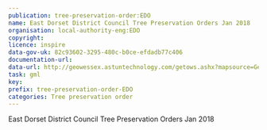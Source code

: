 ```yaml
---
publication: tree-preservation-order:EDO
name: East Dorset District Council Tree Preservation Orders Jan 2018
organisation: local-authority-eng:EDO
copyright: 
licence: inspire
data-gov-uk: 82c93602-3295-480c-b0ce-efdadb77c406
documentation-url: 
data-url: http://geowessex.astuntechnology.com/getows.ashx?mapsource=GeoWessex/christchurchandeastdorset&service=WFS&version=1.1.0&Request=GetFeature&TypeName=eddc_tree_preservation_orders&outputFormat=GML2
task: gml
key: 
prefix: tree-preservation-order-EDO
categories: Tree preservation order
---
```


East Dorset District Council Tree Preservation Orders Jan 2018
